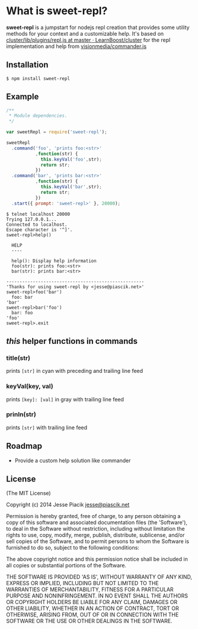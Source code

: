 What is **sweet-repl**?
====

**sweet-repl** is a jumpstart for nodejs repl creation that provides some utility methods for your context and a customizable help.
It's based on [cluster/lib/plugins/repl.js at master · LearnBoost/cluster](https://github.com/LearnBoost/cluster/blob/master/lib/plugins/repl.js)
for the repl implementation and help from [visionmedia/commander.js](https://github.com/visionmedia/commander.js)

Installation
----
    $ npm install sweet-repl

Example
----
```js
/**
 * Module dependencies.
 */

var sweetRepl = require('sweet-repl');

sweetRepl
  .command('foo', 'prints foo:<str>'
           ,function(str) { 
             this.keyVal('foo',str);
             return str;
           })
  .command('bar', 'prints bar:<str>' 
           ,function(str) { 
             this.keyVal('bar',str);
             return str;
           })
  .start({ prompt: 'sweet-repl>' }, 20000);

```
```
$ telnet localhost 20000
Trying 127.0.0.1...
Connected to localhost.
Escape character is '^]'.
sweet-repl>help()

  HELP
  ----

  help(): Display help information
  foo(str): prints foo:<str>
  bar(str): prints bar:<str>

----------------------------------------------------
'Thanks for using sweet-repl by <jesse@piascik.net>'
sweet-repl>foo('bar')
  foo: bar
'bar'
sweet-repl>bar('foo')
  bar: foo
'foo'
sweet-repl>.exit
```

*this* helper functions in commands
----
### title(str)
prints `[str]` in cyan with preceding and trailing line feed

### keyVal(key, val)
prints `[key]: [val]` in gray with trailing line feed

### prinln(str)
prints `[str]` with trailing line feed

Roadmap
----
- Provide a custom help solution like commander

License
----

(The MIT License)

Copyright (c) 2014 Jesse Piacik <jesse@piascik.net>

Permission is hereby granted, free of charge, to any person obtaining
a copy of this software and associated documentation files (the
'Software'), to deal in the Software without restriction, including
without limitation the rights to use, copy, modify, merge, publish,
distribute, sublicense, and/or sell copies of the Software, and to
permit persons to whom the Software is furnished to do so, subject to
the following conditions:

The above copyright notice and this permission notice shall be
included in all copies or substantial portions of the Software.

THE SOFTWARE IS PROVIDED 'AS IS', WITHOUT WARRANTY OF ANY KIND,
EXPRESS OR IMPLIED, INCLUDING BUT NOT LIMITED TO THE WARRANTIES OF
MERCHANTABILITY, FITNESS FOR A PARTICULAR PURPOSE AND NONINFRINGEMENT.
IN NO EVENT SHALL THE AUTHORS OR COPYRIGHT HOLDERS BE LIABLE FOR ANY
CLAIM, DAMAGES OR OTHER LIABILITY, WHETHER IN AN ACTION OF CONTRACT,
TORT OR OTHERWISE, ARISING FROM, OUT OF OR IN CONNECTION WITH THE
SOFTWARE OR THE USE OR OTHER DEALINGS IN THE SOFTWARE.
